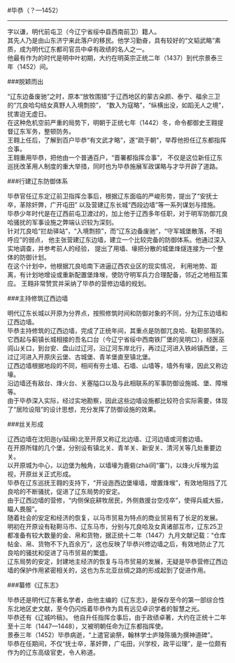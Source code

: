 #毕恭（？—1452）
***
字以谦，明代前屯卫（今辽宁省绥中县西南前卫）籍人。  
其先人乃是由山东济宁来此落户的移民。他学习勤奋，具有较好的“文韬武略”素质，成为明代辽东都司官员中卓有政绩的名人之一。  
他最有作为的时代是明中叶初期，大约在明英宗正统二年（1437）到代宗景泰三年（1452）间。  

###脱颖而出  

“辽东边备废驰”之时，原本“放牧围猎”于辽西地区的蒙古朵颜、泰宁、福余三卫的“兀良哈勾结女真野人入境剽掠”，
“数入为寇略”，“纵横出没，如蹈无人之境”，扰害迨无虚日。  
在这种危机空前严重的局势下，明朝于正统七年（1442）冬，命令都御史王翱提督辽东军务，整顿防务。  
王翱上任后，了解到百户毕恭“有文武才略”，遂“疏于朝”，举荐他担任辽东都指挥佥事。  
王翱重用毕恭，把他由一个普通百户，“晋署都指挥佥事”，
不仅是这位新任辽东巡抚改革用人制度的重大举措，同时也为毕恭施展军政谋略与才华开辟了道路。

###行建辽东防御体系  

毕恭官任辽东定辽前卫指挥佥事后，根据辽东面临的严峻形势，提出了“安抚士卒，革除奸弊，广开屯田”
以及营建辽东长城“西段边墙”等一系列谋划与措施。  
毕恭少年时代是在辽西前屯卫渡过的，加上他于辽西多年任职，对于明军防御兀良哈骚扰的军事设施之弊端认识较为深刻。  
针对兀良哈“拦劫驿站”，“入境剽掠”，而“辽东边备废驰”，“守军城堡散落，不相呼应”的弱点，
他主张营建辽东边墙，建立一个比较完备的防御体系。他通过深入实地调查，并参考前人的经验，
提出了用墙、壕把分散的城堡烽燧连接为一个整体的防御计划。  
在这个计划中，他根据兀良哈南下进逼辽西农业区的现实情况，
利用地势、距离，有计划地增设或重新配置堡烽堠，使防守明军兵力合理配备，邻近之地相互策应。
王翱非常赞赏并采纳了毕恭的营修边墙的规划。  

###主持修筑辽西边墙  

明代辽东长城以开原为分界点，按照修筑时间和防御对象的不同，分为辽东边墙和辽西边墙。  
毕恭主持修筑的辽西边墙，完成了正统年间，其重点是防御兀良哈、鞑靼部落的。它西起与蓟镇长城相接的吾名口台（今辽宁省绥中西南铁厂堡的吴明口），经医巫闾山关口，到台安、盘山过辽河，沿辽河东岸北行，再过辽河进入铁岭镇西堡，三过辽河进入开原庆云堡、古城堡、青羊堡直至镇北堡。  
辽西边墙根据地段的不同，相间有夯土墙、石墙、山墙等，墙外有壕，因此又称边壕。  
沿边墙还有敌台、烽火台、关塞隘口以及与此相联系的军事防御设施城、堡、障堠等。  
由于毕恭深入实际，经过实地勘察，因此这些边墙设施都比较符合实际需要，体现了“居险设阻”的设计思想，充分发挥了防御设施的效果。  

###丝关形成  

辽西边墙在沈阳迤(yí延绵)北至开原又称辽北边墙、辽河边墙或河套边墙。  
在开原所辖的几个堡，分别设有镇北关、青羊关、新安关、清河关等几处重要边关。  
以开原城为中心，以边堡为触角，以墙壕为鹿砦(zhài同“寨”)，以烽火斥堠为监视，开原丝关正式形成。  
毕恭在辽东巡抚王翱的支持下，“开设迤西边堡壕墙，增置烽堠”，有效地阻挡了兀良哈的不断骚扰，促进了辽东局势的安定。  
由于辽西边墙的营修，“内侧保庇耕牧居民，外侧救援台空戍卒”，使得兵威大振，瞄人畏服”。  
随着社会的安定和经济的恢复，以马市贸易为特点的商业贸易有了长足的发展。  
明初在开原设有鞑靼马市、辽东马市，分别与兀良哈及女真诸部互市，辽东25卫都准备有较大数量的金、帛和货物，据正统十二年（1447）九月文献记载：“仓库帖金、帛、货物不下九百余万”，这也反映了毕恭兴修边墙之后，有效地防止了兀良哈的骚扰和促进了马市贸易的繁盛。  
辽东局势的安定，封建地主经济的恢复与马市贸易的发展，无疑是毕恭营修辽西边墙的保护作用紧密相关的，这也为东北亚丝绸之路的形成起到了促进作用。  

###纂修《辽东志》  

毕恭还是明代辽东著名学者，由他主编的《辽东志》，是保存至今的第一部综合性东北地区史文献，至今仍闪烁着毕恭作为具有远见卓识学者的智慧之光。  
毕恭还有《辽城吟稿》。
他自升任指挥佥事后，由于政绩卓著，大约在正统十二年至十三年（1447—1448），又被明朝任命为辽东都指挥使。  
景泰三年（1452）毕恭病逝，“上遣官谕祭，翰林学士庐陵陈循为撰神道碑”。  
毕恭在任期间，不仅“抚士卒，革奸弊，广屯田，兴学校，政平讼理”，是一位颇有作为的辽东高级官吏，令人称道。  
